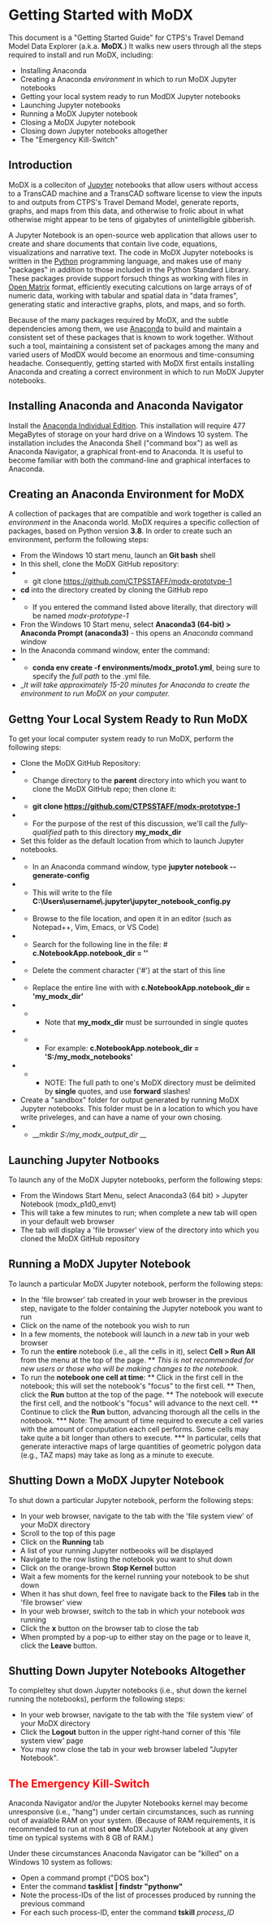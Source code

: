 # Getting Started with MoDX

This document is a "Getting Started Guide" for CTPS's Travel Demand Model Data Explorer (a.k.a. __MoDX__.) 
It walks new users through all the steps required to install and run MoDX, including:
* Installing Anaconda 
* Creating a Anaconda _environment_ in which to run MoDX Jupyter notebooks
* Getting your local system ready to run ModDX Jupyter notebooks
* Launching Jupyter notebooks
* Running a MoDX Jupyter notebook
* Closing a MoDX Jupyter notebook 
* Closing down Jupyter notebooks altogether
* The "Emergency Kill-Switch"

## Introduction 

MoDX is a colleciton of [Jupyter](https://jupyter.org) notebooks that allow users without access to a TransCAD machine
and a TransCAD software license to view the inputs to and outputs from CTPS's Travel Demand Model, generate reports, graphs, and maps from this data,
and otherwise to frolic about in what otherwise might appear to be tens of gigabytes of unintelligible gibberish. 

A Jupyter Notebook is an open-source web
application that allows user to create and share documents that contain live code, equations, visualizations and narrative text. The code in MoDX Jupyter notebooks is
written in the [Python](https://python.org) programming language, and makes use of many "packages" in addition to those included in the Python Standard Library.
These packages provide support forsuch things as working with files in [Open Matrix](https://github.com/osPlanning/omx/wiki/Specification) format,
efficiently executing calcutions on large arrays of of numeric data, working with tabular and spatial data in "data frames", 
generating static and interactive graphs, plots, and maps, and so forth.

Because of the many packages required by MoDX, and the subtle dependencies among them, we use [Anaconda](https://www.anaconda.com/) to build and maintain
a consistent set of these packages that is known to work together.
Without such a tool, maintaining a consistent set of packages among the many and varied users of ModDX would become an enormous and time-consuming headache.
Consequently, getting started with MoDX first entails installing Anaconda and creating a correct environment in which
to run MoDX Jupyter notebooks.

## Installing Anaconda and Anaconda Navigator

Install the [Anaconda Individual Edition](https://www.anaconda.com/products/individual).
This installation will require 477 MegaBytes of storage on your hard drive on a Windows 10 system.
The installation includes the Anaconda Shell ("command box") as well as Anaconda Navigator, a graphical front-end to Anaconda.
It is useful to become familiar with both the command-line and graphical interfaces to Anaconda.

## Creating an Anaconda Environment for MoDX

A collection of packages that are compatible and work together is called an _environment_ in the Anaconda world.
MoDX requires a specific collection of packages, based on Python version __3.8__.
In order to create such an environment, perform the following steps:
* From the Windows 10 start menu, launch an __Git bash__ shell
* In this shell, clone the MoDX GitHub repository:
* * git clone https://github.com/CTPSSTAFF/modx-prototype-1
* __cd__ into the directory created by cloning the GitHub repo
* * If you entered the command listed above literally, that directory will be named _modx-prototype-1_
* Fron the Windows 10 Start menu, select __Anaconda3  (64-bit) > Anaconda Prompt (anaconda3)__ - this opens an _Anaconda_ command window
* In the Anaconda command window, enter the command:
* * __conda env create -f environments/modx_proto1.yml__, being sure to specify the _full path_ to the .yml file.
* __It will take approximately 15-20 minutes for Anaconda to create the environment to run MoDX on your computer._ 

## Gettng Your Local System Ready to Run MoDX

To get your local computer system ready to run MoDX, perform the following steps:
* Clone the MoDX GitHub Repository:
* * Change directory to the __parent__ directory into which you want to clone the MoDX GitHub repo; then clone it:
* * __git clone https://github.com/CTPSSTAFF/modx-prototype-1__
* * For the purpose of the rest of this discussion, we'll call the _fully-qualified_ path to this directory __my_modx_dir__
* Set this folder as the default location from which to launch Jupyter notebooks.
* * In an Anaconda command window, type __jupyter notebook --generate-config__
* * This will write to the file __C:\Users\username\\.jupyter\jupyter_notebook_config.py__
* * Browse to the file location, and open it in an editor (such as Notepad++, Vim, Emacs, or VS Code)
* * Search for the following line in the file: # __c.NotebookApp.notebook_dir = ''__
* * Delete the comment character ('#') at the start of this line
* * Replace the entire line with with __c.NotebookApp.notebook_dir = 'my_modx_dir'__
* * * Note that __my_modx_dir__ must be surrounded in single quotes
* * * For example: __c.NotebookApp.notebook_dir = 'S:/my_modx_notebooks'__
* * * NOTE: The full path to one's MoDX directory must be delimited by __single__ quotes, and use __forward__ slashes!
* Create a "sandbox" folder for output generated by running MoDX Jupyter notebooks. This folder must be in a location to which you have write priveleges, and can have a name of your own chosing.
* * __mkdir _S:/my_modx_output_dir_ __ 

## Launching Jupyter Notbooks

To launch any of the MoDX Jupyter notebooks, perform the following steps:
* From the Windows Start Menu, select Anaconda3 (64 bit) > Jupyter Notebook (modx_p1d0_envt)
* This will take a few minutes to run; when complete a new tab will open in your default web browser
* The tab will display a 'file browser' view of the directory into which you cloned the MoDX GitHub repository

## Running a MoDX Jupyter Notebook

To launch a particular MoDX Jupyter notebook, perform the following steps:
* In the 'file browser' tab created in your web browser in the previous step, navigate to the folder containing the Jupyter notebook you want to run
* Click on the name of the notebook you wish to run
* In a few moments, the notebook will launch in a _new_ tab in your web browser
* To run the __entire__ notebook (i.e., all the cells in it), select __Cell > Run All__ from the menu at the top of the page. 
** _This is not recommended for new users or those who will be making changes to the notebook._
* To run the __notebook one cell at time__:
** Click in the first cell in the notebook; this will set the notebook's "focus" to the first cell.
** Then, click the __Run__ button at the top of the page.
** The notebook will execute the first cell, and the notbook's "focus" will advance to the next cell.
** Continue to click the __Run__ button, advancing thorough all the cells in the notebook.
*** Note: The amount of time required to execute a cell varies with the amount of computation each cell performs. Some cells may take quite a bit longer than others to execute.
*** In particular, cells that generate interactive maps of large quantities of geometric polygon data (e.g., TAZ maps) may take as long as a minute to execute.

## Shutting Down a MoDX Jupyter Notebook 

To shut down a particular Jupyter notebook, perform the following steps:
* In your web browser, navigate to the tab with the 'file system view' of your MoDX directory
* Scroll to the top of this page
* Click on the __Running__ tab
* A list of your running Jupyter notbeooks will be displayed
* Navigate to the row listing the notebook you want to shut down
* Click on the orange-brown __Stop Kernel__ button
* Wait a few moments for the kernel running your notebook to be shut down
* When it has shut down, feel free to navigate back to the __Files__ tab in the 'file browser' view
* In your web browser, switch to the tab in which your notebook _was_ running
* Click the __x__ button on the browser tab to close the tab
* When prompted by a pop-up to either stay on the page or to leave it, click the __Leave__ button.

## Shutting Down Jupyter Notebooks Altogether

To compleltey shut down Jupyter notebooks (i.e., shut down the kernel running the notebooks), perform the following steps:
* In your web browser, navigate to the tab with the 'file system view' of your MoDX directory
* Click the __Logout__ button in the upper right-hand corner of this 'file system view' page
* You may now close the tab in your web browser labeled "Jupyter Notebook".

<h2 style="color:red">The Emergency Kill-Switch</h2>

Anaconda Navigator and/or the Jupyter Notebooks kernel may become unresponsive (i.e., "hang") under certain circumstances,
such as running out of avaialble RAM on your system. (Because of RAM requirements, it is recommended to run at most __one__ 
MoDX Jupyter Notebook at any given time on typical systems with 8 GB of RAM.) 

Under these circumstances Anaconda Navigator can be "killed" on a Windows 10 system as follows:
* Open a command prompt ("DOS box")
* Enter the command __tasklist | findstr "pythonw"__
* Note the process-IDs of the list of processes produced by running the previous command
* For each such process-ID, enter the command __tskill__ _process_ID_
